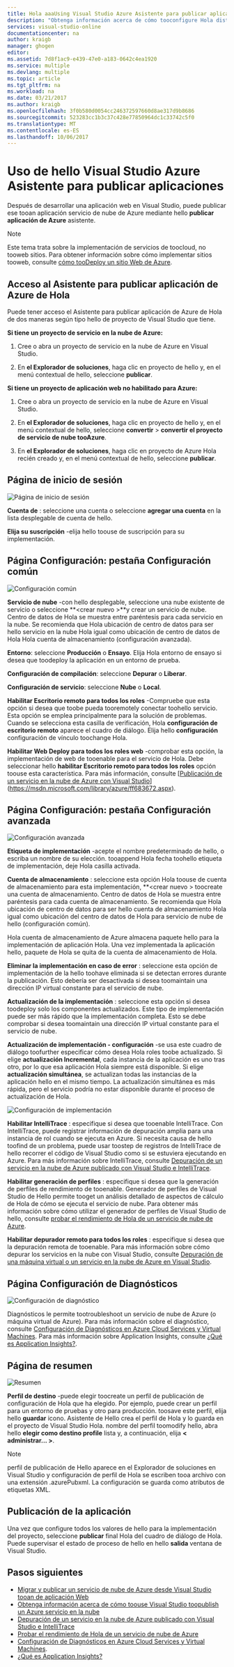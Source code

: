 ```yaml
---
title: Hola aaaUsing Visual Studio Azure Asistente para publicar aplicaciones | Documentos de Microsoft
description: "Obtenga información acerca de cómo tooconfigure Hola distintas configuraciones en hello Visual Studio Azure Asistente para publicar aplicaciones"
services: visual-studio-online
documentationcenter: na
author: kraigb
manager: ghogen
editor: 
ms.assetid: 7d8f1ac9-e439-47e0-a183-0642c4ea1920
ms.service: multiple
ms.devlang: multiple
ms.topic: article
ms.tgt_pltfrm: na
ms.workload: na
ms.date: 03/21/2017
ms.author: kraigb
ms.openlocfilehash: 3f0b580d0054cc246372597660d8ae317d9b8686
ms.sourcegitcommit: 523283cc1b3c37c428e77850964dc1c33742c5f0
ms.translationtype: MT
ms.contentlocale: es-ES
ms.lasthandoff: 10/06/2017
---
```

# <a name="using-hello-visual-studio-publish-azure-application-wizard"></a>Uso de hello Visual Studio Azure Asistente para publicar aplicaciones
Después de desarrollar una aplicación web en Visual Studio, puede publicar ese tooan aplicación servicio de nube de Azure mediante hello **publicar aplicación de Azure** asistente. 

> [!NOTE]
> Este tema trata sobre la implementación de servicios de toocloud, no tooweb sitios. Para obtener información sobre cómo implementar sitios tooweb, consulte [cómo tooDeploy un sitio Web de Azure](https://social.msdn.microsoft.com/Search/windowsazure?query=How%20to%20Deploy%20an%20Azure%20Web%20Site&Refinement=138&ac=4#refinementChanges=117&pageNumber=1&showMore=false).
> 
> 

## <a name="accessing-hello-publish-azure-application-wizard"></a>Acceso al Asistente para publicar aplicación de Azure de Hola

Puede tener acceso el Asistente para publicar aplicación de Azure de Hola de dos maneras según tipo hello de proyecto de Visual Studio que tiene.

**Si tiene un proyecto de servicio en la nube de Azure:**

1. Cree o abra un proyecto de servicio en la nube de Azure en Visual Studio.

1. En **el Explorador de soluciones**, haga clic en proyecto de hello y, en el menú contextual de hello, seleccione **publicar**.

**Si tiene un proyecto de aplicación web no habilitado para Azure:**

1. Cree o abra un proyecto de servicio en la nube de Azure en Visual Studio.

1. En **el Explorador de soluciones**, haga clic en proyecto de hello y, en el menú contextual de hello, seleccione **convertir** > **convertir el proyecto de servicio de nube tooAzure**. 

1. En **el Explorador de soluciones**, haga clic en proyecto de Azure Hola recién creado y, en el menú contextual de hello, seleccione **publicar**.

## <a name="sign-in-page"></a>Página de inicio de sesión

![Página de inicio de sesión](./media/vs-azure-tools-publish-azure-application-wizard/sign-in.png)

**Cuenta de** : seleccione una cuenta o seleccione **agregar una cuenta** en la lista desplegable de cuenta de hello.

**Elija su suscripción** -elija hello toouse de suscripción para su implementación.
   
## <a name="settings-page---common-settings-tab"></a>Página Configuración: pestaña Configuración común   

![Configuración común](./media/vs-azure-tools-publish-azure-application-wizard/settings-common-settings.png)

**Servicio de nube** -con hello desplegable, seleccione una nube existente de servicio o seleccione  **&lt;crear nuevo >**y crear un servicio de nube. Centro de datos de Hola se muestra entre paréntesis para cada servicio en la nube. Se recomienda que Hola ubicación de centro de datos para ser hello servicio en la nube Hola igual como ubicación de centro de datos de Hola Hola cuenta de almacenamiento (configuración avanzada).  

**Entorno**: seleccione **Producción** o **Ensayo**. Elija Hola entorno de ensayo si desea que toodeploy la aplicación en un entorno de prueba. 

**Configuración de compilación**: seleccione **Depurar** o **Liberar**.

**Configuración de servicio**: seleccione **Nube** o **Local**.
   
**Habilitar Escritorio remoto para todos los roles** -Compruebe que esta opción si desea que toobe pueda tooremotely conectar toohello servicio. Esta opción se emplea principalmente para la solución de problemas. Cuando se selecciona esta casilla de verificación, Hola **configuración de escritorio remoto** aparece el cuadro de diálogo. Elija hello **configuración** configuración de vínculo toochange Hola.
   
**Habilitar Web Deploy para todos los roles web** -comprobar esta opción, la implementación de web de tooenable para el servicio de Hola. Debe seleccionar hello **habilitar Escritorio remoto para todos los roles** opción toouse esta característica. Para más información, consulte [[Publicación de un servicio en la nube de Azure con Visual Studio](https://msdn.microsoft.com/library/azure/ff683672.aspx)](https://msdn.microsoft.com/library/azure/ff683672.aspx). 

## <a name="settings-page---advanced-settings-tab"></a>Página Configuración: pestaña Configuración avanzada

![Configuración avanzada](./media/vs-azure-tools-publish-azure-application-wizard/settings-advanced-settings.png)

**Etiqueta de implementación** -acepte el nombre predeterminado de hello, o escriba un nombre de su elección. tooappend Hola fecha toohello etiqueta de implementación, deje Hola casilla activada. 
   
**Cuenta de almacenamiento** : seleccione esta opción Hola toouse de cuenta de almacenamiento para esta implementación, **&lt;crear nuevo > toocreate una cuenta de almacenamiento. Centro de datos de Hola se muestra entre paréntesis para cada cuenta de almacenamiento. Se recomienda que Hola ubicación de centro de datos para ser hello cuenta de almacenamiento Hola igual como ubicación del centro de datos de Hola para servicio de nube de hello (configuración común).  
   
Hola cuenta de almacenamiento de Azure almacena paquete hello para la implementación de aplicación Hola. Una vez implementada la aplicación hello, paquete de Hola se quita de la cuenta de almacenamiento de Hola.

**Eliminar la implementación en caso de error** : seleccione esta opción de implementación de la hello toohave eliminada si se detectan errores durante la publicación. Esto debería ser desactivada si desea toomaintain una dirección IP virtual constante para el servicio de nube.

**Actualización de la implementación** : seleccione esta opción si desea toodeploy solo los componentes actualizados. Este tipo de implementación puede ser más rápido que la implementación completa. Esto se debe comprobar si desea toomaintain una dirección IP virtual constante para el servicio de nube. 

**Actualización de implementación - configuración** -se usa este cuadro de diálogo toofurther especificar cómo desea Hola roles toobe actualizado. Si elige **actualización Incremental**, cada instancia de la aplicación es uno tras otro, por lo que esa aplicación Hola siempre está disponible. Si elige **actualización simultánea**, se actualizan todas las instancias de la aplicación hello en el mismo tiempo. La actualización simultánea es más rápida, pero el servicio podría no estar disponible durante el proceso de actualización de Hola. 

![Configuración de implementación](./media/vs-azure-tools-publish-azure-application-wizard/deployment-settings.png)

**Habilitar IntelliTrace** : especifique si desea que tooenable IntelliTrace. Con IntelliTrace, puede registrar información de depuración amplia para una instancia de rol cuando se ejecuta en Azure. Si necesita causa de hello toofind de un problema, puede usar toostep de registros de IntelliTrace de hello recorrer el código de Visual Studio como si se estuviera ejecutando en Azure. Para más información sobre IntelliTrace, consulte [Depuración de un servicio en la nube de Azure publicado con Visual Studio e IntelliTrace](./vs-azure-tools-intellitrace-debug-published-cloud-services.md). 

**Habilitar generación de perfiles** : especifique si desea que la generación de perfiles de rendimiento de tooenable. Generador de perfiles de Visual Studio de Hello permite tooget un análisis detallado de aspectos de cálculo de Hola de cómo se ejecuta el servicio de nube. Para obtener más información sobre cómo utilizar el generador de perfiles de Visual Studio de hello, consulte [probar el rendimiento de Hola de un servicio de nube de Azure](./vs-azure-tools-performance-profiling-cloud-services.md).

**Habilitar depurador remoto para todos los roles** : especifique si desea que la depuración remota de tooenable. Para más información sobre cómo depurar los servicios en la nube con Visual Studio, consulte [Depuración de una máquina virtual o un servicio en la nube de Azure en Visual Studio](./vs-azure-tools-debug-cloud-services-virtual-machines.md).

## <a name="diagnostics-settings-page"></a>Página Configuración de Diagnósticos

![Configuración de diagnóstico](./media/vs-azure-tools-publish-azure-application-wizard/diagnostic-settings.png)

Diagnósticos le permite tootroubleshoot un servicio de nube de Azure (o máquina virtual de Azure). Para más información sobre el diagnóstico, consulte [Configuración de Diagnósticos en Azure Cloud Services y Virtual Machines](./vs-azure-tools-diagnostics-for-cloud-services-and-virtual-machines.md). Para más información sobre Application Insights, consulte [¿Qué es Application Insights?](./application-insights/app-insights-overview.md).

## <a name="summary-page"></a>Página de resumen

![Resumen](./media/vs-azure-tools-publish-azure-application-wizard/summary.png)

**Perfil de destino** -puede elegir toocreate un perfil de publicación de configuración de Hola que ha elegido. Por ejemplo, puede crear un perfil para un entorno de pruebas y otro para producción. toosave este perfil, elija hello **guardar** icono. Asistente de Hello crea el perfil de Hola y lo guarda en el proyecto de Visual Studio Hola. nombre del perfil toomodify hello, abra hello **elegir como destino profile** lista y, a continuación, elija **< administrar... >**.
   
   > [!NOTE]
   > perfil de publicación de Hello aparece en el Explorador de soluciones en Visual Studio y configuración de perfil de Hola se escriben tooa archivo con una extensión .azurePubxml. La configuración se guarda como atributos de etiquetas XML.
   > 
   > 

## <a name="publishing-your-application"></a>Publicación de la aplicación

Una vez que configure todos los valores de hello para la implementación del proyecto, seleccione **publicar** final Hola del cuadro de diálogo de Hola. Puede supervisar el estado de proceso de hello en hello **salida** ventana de Visual Studio.

## <a name="next-steps"></a>Pasos siguientes
- [Migrar y publicar un servicio de nube de Azure desde Visual Studio tooan de aplicación Web](./vs-azure-tools-migrate-publish-web-app-to-cloud-service.md)
- [Obtenga información acerca de cómo toouse Visual Studio toopublish un Azure servicio en la nube](./vs-azure-tools-publishing-a-cloud-service.md)
- [Depuración de un servicio en la nube de Azure publicado con Visual Studio e IntelliTrace](./vs-azure-tools-intellitrace-debug-published-cloud-services.md)
- [Probar el rendimiento de Hola de un servicio de nube de Azure](./vs-azure-tools-performance-profiling-cloud-services.md)
- [Configuración de Diagnósticos en Azure Cloud Services y Virtual Machines](./vs-azure-tools-diagnostics-for-cloud-services-and-virtual-machines.md). 
- [¿Qué es Application Insights?](./application-insights/app-insights-overview.md)